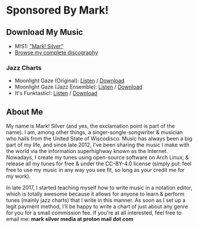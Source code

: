# Sponsored By Mark!

## Download My Music

* M!S1: [\"Mark! Silver\"](https://marksilver.bandcamp.com/album/mark-silver)
* [Browse my complete discography](discography.html)

### Jazz Charts

* Moonlight Gaze (Original): [Listen](https://marksilver.bandcamp.com/track/moonlight-gaze) / [Download](https://sponsoredbymark.github.io/jazz/Moonlight_Gaze.zip)
* Moonlight Gaze (Jazz Ensemble): [Listen](https://marksilver.bandcamp.com/track/moonlight-gaze-jazz-ensemble) / [Download](https://sponsoredbymark.github.io/jazz/Moonlight_Gaze_Big_Band.zip)
* It's Funktastic!: [Listen](https://marksilver.bandcamp.com/track/its-funktastic) / [Download](https://sponsoredbymark.github.io/jazz/Its_Funktastic.zip)

## About Me

My name is Mark! Silver (and yes, the exclamation point is part of the name). I am, among other things, a singer-songle-songwriter &amp; musician who hails from the United State of Wiscodisco. Music has always been a big part of my life, and since late 2012, I\'ve been sharing the music I make with the world via the information superhighway known as the Internet. Nowadays, I create my tunes using open-source software on Arch Linux, &amp; release all my tunes for free &amp; under the CC-BY-4.0 license (simply put: feel free to use my music in any way you see fit, so long as your credit me for my work).

In late 2017, I started teaching myself how to write music in a notation editor, which is totally awesome because it allows for anyone to learn &amp; perform tunes (mainly jazz charts) that I write in this manner. As soon as I set up a legit payment method, I\'ll be happy to write a chart of just about any genre for you for a small commission fee. If you\'re at all interested, feel free to email me: **mark silver media at proton mail dot com**
